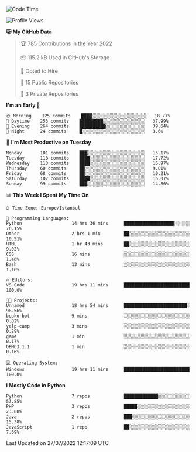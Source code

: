 <!--START_SECTION:waka-->
![Code Time](http://img.shields.io/badge/Code%20Time-377%20hrs%2021%20mins-blue)

![Profile Views](http://img.shields.io/badge/Profile%20Views-0-blue)

**🐱 My GitHub Data** 

> 🏆 785 Contributions in the Year 2022
 > 
> 📦 115.2 kB Used in GitHub's Storage 
 > 
> 💼 Opted to Hire
 > 
> 📜 15 Public Repositories 
 > 
> 🔑 3 Private Repositories  
 > 
**I'm an Early 🐤** 

```text
🌞 Morning    125 commits    ████░░░░░░░░░░░░░░░░░░░░░   18.77% 
🌆 Daytime    253 commits    █████████░░░░░░░░░░░░░░░░   37.99% 
🌃 Evening    264 commits    ██████████░░░░░░░░░░░░░░░   39.64% 
🌙 Night      24 commits     █░░░░░░░░░░░░░░░░░░░░░░░░   3.6%

```
📅 **I'm Most Productive on Tuesday** 

```text
Monday       101 commits    ███░░░░░░░░░░░░░░░░░░░░░░   15.17% 
Tuesday      118 commits    ████░░░░░░░░░░░░░░░░░░░░░   17.72% 
Wednesday    113 commits    ████░░░░░░░░░░░░░░░░░░░░░   16.97% 
Thursday     60 commits     ██░░░░░░░░░░░░░░░░░░░░░░░   9.01% 
Friday       68 commits     ██░░░░░░░░░░░░░░░░░░░░░░░   10.21% 
Saturday     107 commits    ████░░░░░░░░░░░░░░░░░░░░░   16.07% 
Sunday       99 commits     ███░░░░░░░░░░░░░░░░░░░░░░   14.86%

```


📊 **This Week I Spent My Time On** 

```text
⌚︎ Time Zone: Europe/Istanbul

💬 Programming Languages: 
Python                   14 hrs 36 mins      ███████████████████░░░░░░   76.15% 
Other                    2 hrs 1 min         ██░░░░░░░░░░░░░░░░░░░░░░░   10.51% 
HTML                     1 hr 43 mins        ██░░░░░░░░░░░░░░░░░░░░░░░   9.02% 
CSS                      16 mins             ░░░░░░░░░░░░░░░░░░░░░░░░░   1.46% 
Bash                     13 mins             ░░░░░░░░░░░░░░░░░░░░░░░░░   1.16%

🔥 Editors: 
VS Code                  19 hrs 11 mins      █████████████████████████   100.0%

🐱‍💻 Projects: 
Unnamed                  18 hrs 54 mins      ████████████████████████░   98.56% 
beako-bot                9 mins              ░░░░░░░░░░░░░░░░░░░░░░░░░   0.82% 
yelp-camp                3 mins              ░░░░░░░░░░░░░░░░░░░░░░░░░   0.29% 
game                     1 min               ░░░░░░░░░░░░░░░░░░░░░░░░░   0.17% 
DEMO3.1.1                1 min               ░░░░░░░░░░░░░░░░░░░░░░░░░   0.16%

💻 Operating System: 
Windows                  19 hrs 11 mins      █████████████████████████   100.0%

```

**I Mostly Code in Python** 

```text
Python                   7 repos             █████████████░░░░░░░░░░░░   53.85% 
PHP                      3 repos             █████░░░░░░░░░░░░░░░░░░░░   23.08% 
Java                     2 repos             ███░░░░░░░░░░░░░░░░░░░░░░   15.38% 
JavaScript               1 repo              ██░░░░░░░░░░░░░░░░░░░░░░░   7.69%

```



 Last Updated on 27/07/2022 12:17:09 UTC
<!--END_SECTION:waka-->

<!--
**3nws/3nws** is a ✨ _special_ ✨ repository because its `README.md` (this file) appears on your GitHub profile.

Here are some ideas to get you started:

- 🔭 I’m currently working on ...
- 🌱 I’m currently learning ...
- 👯 I’m looking to collaborate on ...
- 🤔 I’m looking for help with ...
- 💬 Ask me about ...
- 📫 How to reach me: ...
- 😄 Pronouns: ...
- ⚡ Fun fact: ...
-->
